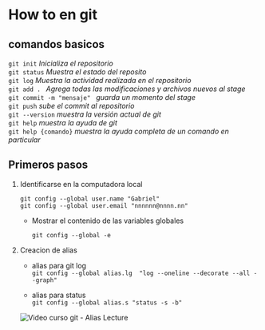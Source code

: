 # How to en git

## comandos basicos

```git init``` _Inicializa el repositorio_   
```git status``` _Muestra el estado del reposito_   
```git log``` _Muestra la actividad realizada en el repositorio_   
```git add . ``` _Agrega todas las modificaciones y archivos nuevos al stage_    
```git commit -m "mensaje" ``` _guarda un momento del stage_    
```git push``` _sube el commit al repositorio_  
```git --version``` _muestra la versión actual de git_  
```git help``` _muestra la ayuda de git_  
```git help {comando}``` _muestra la ayuda completa de un comando en particular_  

## Primeros pasos

1. Identificarse en la computadora local

    ```git config --global user.name "Gabriel"```  
    ```git config --global user.email "nnnnnn@nnnn.nn"```

    * Mostrar el contenido de las variables globales

        ```git config --global -e ```

2. Creacion de alias

    * alias para git log  
       ```git config --global alias.lg  "log --oneline --decorate --all --graph"```  

    * alias para status  
        ```git config --global alias.s "status -s -b"```  

    ![Video curso git - Alias Lecture](https://www.udemy.com/git-github/learn/v4/t/lecture/7306470)  







